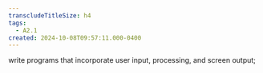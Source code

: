 ```yaml
---
transcludeTitleSize: h4
tags:
  - A2.1
created: 2024-10-08T09:57:11.000-0400
---
```

write programs that incorporate user input, processing, and screen output;